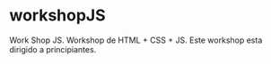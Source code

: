 # workshopJS
Work Shop JS. 
Workshop de HTML + CSS + JS. 
Este workshop esta dirigido a principiantes. 
